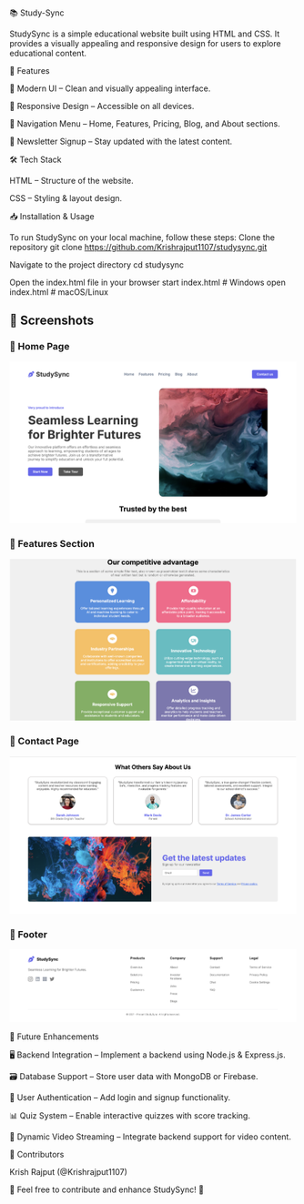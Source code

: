 📚 Study-Sync

StudySync is a simple educational website built using HTML and CSS. It provides a visually appealing and responsive design for users to explore educational content.

🚀 Features

🎨 Modern UI – Clean and visually appealing interface.

📲 Responsive Design – Accessible on all devices.

🔗 Navigation Menu – Home, Features, Pricing, Blog, and About sections.

📧 Newsletter Signup – Stay updated with the latest content.


🛠️ Tech Stack

HTML – Structure of the website.

CSS – Styling & layout design.

📥 Installation & Usage

To run StudySync on your local machine, follow these steps:
Clone the repository
git clone https://github.com/Krishrajput1107/studysync.git

Navigate to the project directory
cd studysync

Open the index.html file in your browser
start index.html  # Windows
open index.html   # macOS/Linux

## 📸 Screenshots

### 🔹 Home Page
![Home Page](screenshots/Home.png)

### 🔹 Features Section
![Features](screenshots/Features.png)

### 🔹 Contact Page
![Contact Page](screenshots/Contact.png)

### 🔹 Footer
![Footer Page](screenshots/Footer.png)

🔮 Future Enhancements

🖥️ Backend Integration – Implement a backend using Node.js & Express.js.

🗃️ Database Support – Store user data with MongoDB or Firebase.

📝 User Authentication – Add login and signup functionality.

📊 Quiz System – Enable interactive quizzes with score tracking.

🎥 Dynamic Video Streaming – Integrate backend support for video content.

🤝 Contributors

Krish Rajput (@Krishrajput1107)


📌 Feel free to contribute and enhance StudySync! 🚀



